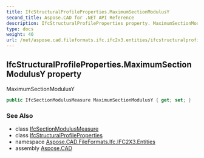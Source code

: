 ```yaml
---
title: IfcStructuralProfileProperties.MaximumSectionModulusY
second_title: Aspose.CAD for .NET API Reference
description: IfcStructuralProfileProperties property. MaximumSectionModulusY
type: docs
weight: 40
url: /net/aspose.cad.fileformats.ifc.ifc2x3.entities/ifcstructuralprofileproperties/maximumsectionmodulusy/
---
```

## IfcStructuralProfileProperties.MaximumSectionModulusY property

MaximumSectionModulusY

```csharp
public IfcSectionModulusMeasure MaximumSectionModulusY { get; set; }
```

### See Also

* class [IfcSectionModulusMeasure](../../../aspose.cad.fileformats.ifc.ifc2x3.types/ifcsectionmodulusmeasure/)
* class [IfcStructuralProfileProperties](../)
* namespace [Aspose.CAD.FileFormats.Ifc.IFC2X3.Entities](../../ifcstructuralprofileproperties/)
* assembly [Aspose.CAD](../../../)


